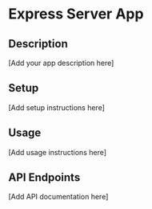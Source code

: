 # Express Server App

## Description
[Add your app description here]

## Setup
[Add setup instructions here]

## Usage
[Add usage instructions here]

## API Endpoints
[Add API documentation here] 
